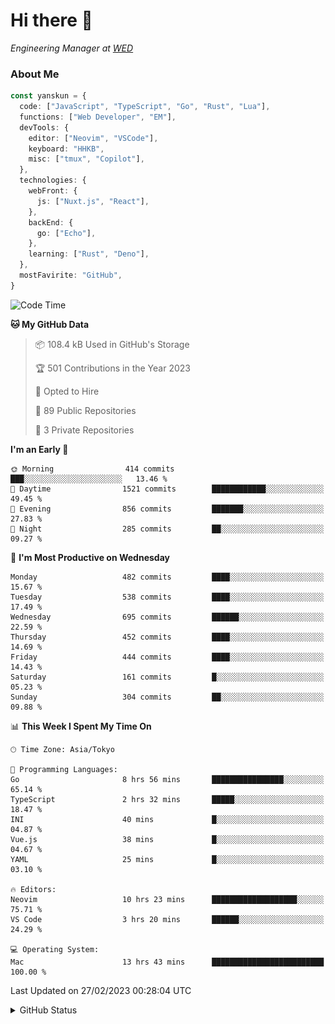 # Hi there&nbsp;:wave:

<!-- ![Alt text](https://spotify-recently-played-readme.vercel.app/api?user=31kynbuubkiu3r4qh4hjuaglhfay) -->

_Engineering Manager at [WED](https://github.com/wedinc)_

### About Me

```ts
const yanskun = {
  code: ["JavaScript", "TypeScript", "Go", "Rust", "Lua"],
  functions: ["Web Developer", "EM"],
  devTools: {
    editor: ["Neovim", "VSCode"],
    keyboard: "HHKB",
    misc: ["tmux", "Copilot"],
  },
  technologies: {
    webFront: {
      js: ["Nuxt.js", "React"],
    },
    backEnd: {
      go: ["Echo"],
    },
    learning: ["Rust", "Deno"],
  },
  mostFavirite: "GitHub",
}
```

<!--START_SECTION:waka-->
![Code Time](http://img.shields.io/badge/Code%20Time-193%20hrs%2027%20mins-blue)

**🐱 My GitHub Data** 

> 📦 108.4 kB Used in GitHub's Storage 
 > 
> 🏆 501 Contributions in the Year 2023
 > 
> 💼 Opted to Hire
 > 
> 📜 89 Public Repositories 
 > 
> 🔑 3 Private Repositories 
 > 
**I'm an Early 🐤** 

```text
🌞 Morning                414 commits         ███░░░░░░░░░░░░░░░░░░░░░░   13.46 % 
🌆 Daytime                1521 commits        ████████████░░░░░░░░░░░░░   49.45 % 
🌃 Evening                856 commits         ███████░░░░░░░░░░░░░░░░░░   27.83 % 
🌙 Night                  285 commits         ██░░░░░░░░░░░░░░░░░░░░░░░   09.27 % 
```
📅 **I'm Most Productive on Wednesday** 

```text
Monday                   482 commits         ████░░░░░░░░░░░░░░░░░░░░░   15.67 % 
Tuesday                  538 commits         ████░░░░░░░░░░░░░░░░░░░░░   17.49 % 
Wednesday                695 commits         ██████░░░░░░░░░░░░░░░░░░░   22.59 % 
Thursday                 452 commits         ████░░░░░░░░░░░░░░░░░░░░░   14.69 % 
Friday                   444 commits         ████░░░░░░░░░░░░░░░░░░░░░   14.43 % 
Saturday                 161 commits         █░░░░░░░░░░░░░░░░░░░░░░░░   05.23 % 
Sunday                   304 commits         ██░░░░░░░░░░░░░░░░░░░░░░░   09.88 % 
```


📊 **This Week I Spent My Time On** 

```text
🕑︎ Time Zone: Asia/Tokyo

💬 Programming Languages: 
Go                       8 hrs 56 mins       ████████████████░░░░░░░░░   65.14 % 
TypeScript               2 hrs 32 mins       █████░░░░░░░░░░░░░░░░░░░░   18.47 % 
INI                      40 mins             █░░░░░░░░░░░░░░░░░░░░░░░░   04.87 % 
Vue.js                   38 mins             █░░░░░░░░░░░░░░░░░░░░░░░░   04.67 % 
YAML                     25 mins             █░░░░░░░░░░░░░░░░░░░░░░░░   03.10 % 

🔥 Editors: 
Neovim                   10 hrs 23 mins      ███████████████████░░░░░░   75.71 % 
VS Code                  3 hrs 20 mins       ██████░░░░░░░░░░░░░░░░░░░   24.29 % 

💻 Operating System: 
Mac                      13 hrs 43 mins      █████████████████████████   100.00 % 
```


 Last Updated on 27/02/2023 00:28:04 UTC
<!--END_SECTION:waka-->

<details>
<summary>GitHub Status</summary>
<picture>
  <source media="(prefers-color-scheme: dark)" srcset="https://raw.githubusercontent.com/yanskun/yanskun/master/profile-summary-card-output/nord_dark/0-profile-details.svg">
 <img src="https://raw.githubusercontent.com/yanskun/yanskun/master/profile-summary-card-output/default/0-profile-details.svg">
</picture>
<br>
<picture>
  <source media="(prefers-color-scheme: dark)" srcset="https://raw.githubusercontent.com/yanskun/yanskun/master/profile-summary-card-output/nord_dark/1-repos-per-language.svg">
 <img src="https://raw.githubusercontent.com/yanskun/yanskun/master/profile-summary-card-output/default/1-repos-per-language.svg">
</picture>
<picture>
  <source media="(prefers-color-scheme: dark)" srcset="https://raw.githubusercontent.com/yanskun/yanskun/master/profile-summary-card-output/nord_dark/2-most-commit-language.svg">
 <img src="https://raw.githubusercontent.com/yanskun/yanskun/master/profile-summary-card-output/default/2-most-commit-language.svg">
</picture>
<br>
<picture>
  <source media="(prefers-color-scheme: dark)" srcset="https://raw.githubusercontent.com/yanskun/yanskun/master/profile-summary-card-output/nord_dark/3-stats.svg">
 <img src="https://raw.githubusercontent.com/yanskun/yanskun/master/profile-summary-card-output/default/3-stats.svg">
</picture>
<picture>
  <source media="(prefers-color-scheme: dark)" srcset="https://raw.githubusercontent.com/yanskun/yanskun/master/profile-summary-card-output/nord_dark/4-productive-time.svg">
 <img src="https://raw.githubusercontent.com/yanskun/yanskun/master/profile-summary-card-output/default/4-productive-time.svg">
</picture>
</details>

